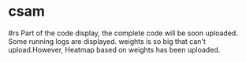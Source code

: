# csam
#rs
Part of the code display, the complete  code will be soon uploaded.
Some running logs are displayed.
weights is so big that can't upload.However, Heatmap based on weights has been uploaded.

